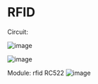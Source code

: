 # RFID


Circuit:

![image](https://user-images.githubusercontent.com/93759057/140611459-69c4c307-66a9-48c7-8040-4f3a671cf4c8.png)


![image](https://user-images.githubusercontent.com/93759057/140611680-508e7a55-5a1b-4a4b-939d-890523d879e2.png)

Module: rfid RC522
![image](https://user-images.githubusercontent.com/93759057/140642755-c761df47-116d-477a-9bb0-f37cdd2109aa.png)
